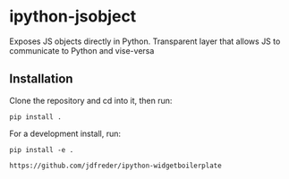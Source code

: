 # ipython-jsobject

Exposes JS objects directly in Python.  Transparent layer that allows JS to communicate to Python and vise-versa

## Installation

Clone the repository and cd into it, then run:

```
pip install .
```

For a development install, run:

```
pip install -e .
```

```
https://github.com/jdfreder/ipython-widgetboilerplate
```
